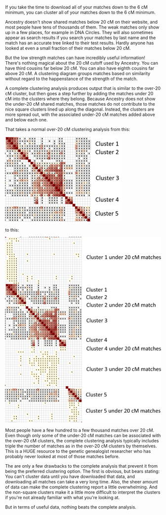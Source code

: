 If you take the time to download all of your matches down to the 6 cM minimum, you can cluster all of your matches down to the 6 cM minimum.

Ancestry doesn't show shared matches below 20 cM on their website, and most people have tens of thousands of them. The weak matches only show up in a few places, for example in DNA Circles. They will also sometimes appear as search results if you search your matches by last name and the match has an accurate tree linked to their test results. Hardly anyone has looked at even a small fraction of their matches below 20 cM.

But the low strength matches can have incredibly useful information! There's nothing magical about the 20 cM cutoff used by Ancestry. You can have third cousins far below 20 cM. You can also have eighth cousins far above 20 cM. A clustering diagram groups matches based on similarity without regard to the happenstance of the strength of the match.

A complete clustering analysis produces output that is similar to the over-20 cM cluster, but then goes a step further by adding the matches under 20 cM into the clusters where they belong. Because Ancestry does not show the under-20 cM shared matches, those matches do not contribute to the nice square clusters lined up along the diagonal. Instead, the clusters are more spread out, with the associated under-20 cM matches added above and below each one.

That takes a normal over-20 cM clustering analysis from this:

![Clusters without distant matches](distant/just-clusters.png)

to this:

![Clusters with distant matches](distant/including-under-20.png)

Most people have a few hundred to a few thousand matches over 20 cM. Even though only some of the under-20 cM matches can be associated with the over-20 cM clusters, the complete clustering analysis typically includes triple the number of matches as in the over-20 cM clusters by themselves. This is a HUGE resource to the genetic genealogist researcher who has probably never looked at most of those matches before.

The are only a few drawbacks to the complete analysis that prevent it from being the preferred clustering option. The first is obvious, but bears stating: You can't cluster data until you have downloaded that data, and downloading all matches can take a very long time. Also, the sheer amount of data can make the complete clustering report a little overwhelming. And the non-square clusters make it a little more difficult to interpret the clusters if you're not already familiar with what you're looking at.

But in terms of useful data, nothing beats the complete analysis.